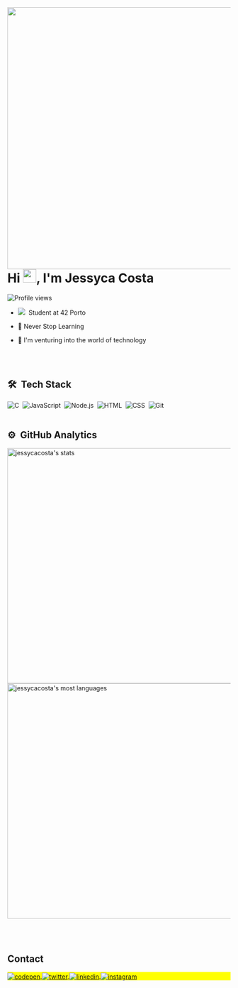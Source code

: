 <img align="right" height="590em" src="https://raw.githubusercontent.com/gist/jessycacosta/3d16740190a763aa4ab1d76a1245eb49/raw/cb1bef4d35b35b3bc5568487b5d7117c86e514cb/card.svg">
<h1 align="left">Hi <img src="https://raw.githubusercontent.com/kaueMarques/kaueMarques/master/hi.gif" height="30px">, I'm Jessyca Costa</h1>
<p align="left"> <img src="https://komarev.com/ghpvc/?username=jessycacosta&color=yellow" alt="Profile views" /> </p>

- ![](https://img.shields.io/badge/--000?style=flat&logo=42)&nbsp; Student at 42 Porto

- 🔭 Never Stop Learning

- 💬 I'm venturing into the world of technology

<br><br>
## 🛠 &nbsp;Tech Stack
![C](https://img.shields.io/badge/-C-05122A?style=flat&logo=C)&nbsp;
![JavaScript](https://img.shields.io/badge/-JavaScript-05122A?style=flat&logo=javascript)&nbsp;
![Node.js](https://img.shields.io/badge/-Node.js-05122A?style=flat&logo=node.js)&nbsp;
![HTML](https://img.shields.io/badge/-HTML-05122A?style=flat&logo=HTML5)&nbsp;
![CSS](https://img.shields.io/badge/-CSS-05122A?style=flat&logo=CSS3&logoColor=1572B6)&nbsp;
![Git](https://img.shields.io/badge/-Git-05122A?style=flat&logo=git)&nbsp;
<br><br>

## ⚙️ &nbsp;GitHub Analytics
<p align="left">
<img width="530em" src="https://github-readme-stats.vercel.app/api?username=jessycacosta&show_icons=true&theme=vision-friendly-dark" alt="jessycacosta's stats"/>
<img width="530em" src="https://github-readme-stats.vercel.app/api/top-langs/?username=jessycacosta&layout=compact&theme=vision-friendly-dark" alt="jessycacosta's most languages"/>
</p>

<br><br>

## Contact

<p align="left" style="background:yellow">
<a href="https://codepen.io/Jessyca-Costa" target="_blank">
  <img align="center" src="https://img.shields.io/badge/-jessycacosta-05122A?style=flat&logo=codepen" alt="codepen"/>
</a>
<a href="https://twitter.com/Jessyca_Minas" target="_blank">
  <img align="center" src="https://img.shields.io/badge/-jessycacosta-05122A?style=flat&logo=twitter" alt="twitter"/>  
</a>
<a href="https://linkedin.com/in/jessycacostapt" target="_blank">
  <img align="center" src="https://img.shields.io/badge/-jessycacosta-05122A?style=flat&logo=linkedin" alt="linkedin"/>
</a>
<a href="https://instagram.com/jessyca.costa" target="_blank">
 <img align="center" src="https://img.shields.io/badge/-jessycacosta-05122A?style=flat&logo=instagram" alt="instagram"/>
</a>
</p>
